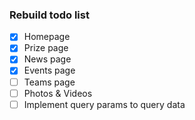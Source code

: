
### Rebuild todo list 

- [x] Homepage
- [x] Prize page
- [x] News page
- [x] Events page
- [ ] Teams page
- [ ] Photos & Videos
- [ ] Implement query params to query data